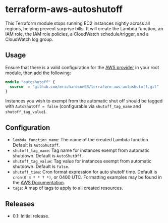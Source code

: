 # terraform-aws-autoshutoff

This Terraform module stops running EC2 instances nightly across all regions, helping prevent surprise bills.  It will
create the Lambda function, an IAM role, the IAM role policies, a CloudWatch schedule/trigger, and a CloudWatch log
group.

## Usage

Ensure that there is a valid configuration for the
[AWS provider](https://www.terraform.io/docs/providers/aws/index.html) in your root module, then add the following:

```terraform
module "autoshutoff" {
  source  = "github.com/mrichardson03/terraform-aws-autoshutoff.git"
}
```

Instances you wish to exempt from the automatic shut off should be tagged with `AutoShutOff = false` (configurable
via `shutoff_tag_name` and `shutoff_tag_value`).

## Configuration

* `lambda_function_name`: The name of the created Lambda function.  Default is `AutoShutOff`.
* `shutoff_tag_name`: Tag name for instances exempt from automatic shutdown.  Default is `AutoShutOff`.
* `shutoff_tag_value`: Tag value for instances exempt from automatic shutdown.  Default is `false`.
* `shutoff_time`: Cron format expression for auto shutoff time. Default is `cron(0 4 * * ? *)`, or 0400 UTC.
  Formatting examples may be found in the
  [AWS Documentation](https://docs.aws.amazon.com/lambda/latest/dg/tutorial-scheduled-events-schedule-expressions.html).
* `tags`: A map of tags to apply to all created resources.

## Releases

* 0.1: Initial release.
